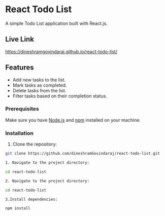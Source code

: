 # React Todo List

A simple Todo List application built with React.js.

## Live Link

https://dineshramgovindaraj.github.io/react-todo-list/

## Features

- Add new tasks to the list.
- Mark tasks as completed.
- Delete tasks from the list.
- Filter tasks based on their completion status.

### Prerequisites

Make sure you have [Node.js](https://nodejs.org/) and [npm](https://www.npmjs.com/) installed on your machine.

### Installation

1. Clone the repository:

```bash
git clone https://github.com/dineshramGovindaraj/react-todo-list.git

1. Navigate to the project directory:

cd react-todo-list

2. Navigate to the project directory:

cd react-todo-list

3.Install dependencies:

npm install
```
